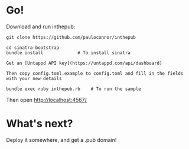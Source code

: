 Go!
===

Download and run inthepub:

    git clone https://github.com/pauloconnor/inthepub
    
    cd sinatra-bootstrap
    bundle install             # To install sinatra
   
    Get an [Untappd API key](https://untappd.com/api/dashboard)

    Then copy config.toml.example to config.toml and fill in the fields with your new details
    
    bundle exec ruby inthepub.rb    # To run the sample
	
Then open [http://localhost:4567/](http://localhost:4567/)

What's next?
============
Deploy it somewhere, and get a .pub domain!
